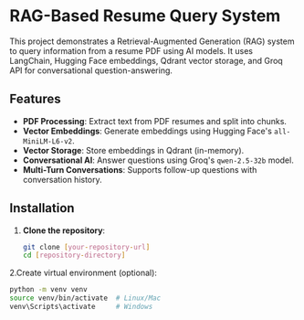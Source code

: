 # RAG-Based Resume Query System

This project demonstrates a Retrieval-Augmented Generation (RAG) system to query information from a resume PDF using AI models. It uses LangChain, Hugging Face embeddings, Qdrant vector storage, and Groq API for conversational question-answering.

## Features
- **PDF Processing**: Extract text from PDF resumes and split into chunks.
- **Vector Embeddings**: Generate embeddings using Hugging Face's `all-MiniLM-L6-v2`.
- **Vector Storage**: Store embeddings in Qdrant (in-memory).
- **Conversational AI**: Answer questions using Groq's `qwen-2.5-32b` model.
- **Multi-Turn Conversations**: Supports follow-up questions with conversation history.

## Installation
1. **Clone the repository**:
   ```bash
   git clone [your-repository-url]
   cd [repository-directory]
2.Create virtual environment (optional):
   ```bash
python -m venv venv
source venv/bin/activate  # Linux/Mac
venv\Scripts\activate     # Windows
